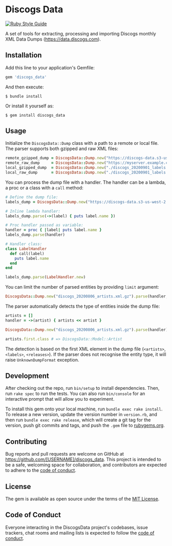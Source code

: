 # Discogs Data

[![Ruby Style Guide](https://img.shields.io/badge/code_style-standard-brightgreen.svg)](https://github.com/testdouble/standard)

A set of tools for extracting, processing and importing Discogs monthly XML Data Dumps (https://data.discogs.com).

## Installation

Add this line to your application's Gemfile:

```ruby
gem 'discogs_data'
```

And then execute:

    $ bundle install

Or install it yourself as:

    $ gem install discogs_data

## Usage

Initialize the `DiscogsData::Dump` class with a path to a remote or local file. The parser supports both gzipped and raw XML files:

```ruby
remote_gzipped_dump = DiscogsData::Dump.new("https://discogs-data.s3-us-west-2.amazonaws.com/data/2020/discogs_20200901_labels.xml.gz")
remote_raw_dump     = DiscogsData::Dump.new("https://myserver.example.com/discogs_20200901_labels.xml")
local_gzipped_dump  = DiscogsData::Dump.new("./discogs_20200901_labels.xml.gz")
local_raw_dump      = DiscogsData::Dump.new("./discogs_20200901_labels.xml")
```

You can process the dump file with a handler. The handler can be a lambda, a proc or a class with a `call` method:

```ruby
# Define the dump file:
labels_dump = DiscogsData::Dump.new("https://discogs-data.s3-us-west-2.amazonaws.com/data/2020/discogs_20200901_labels.xml.gz") 

# Inline lambda handler:
labels_dump.parse(->(label) { puts label.name })

# Proc handler passed as variable: 
handler = proc { |label| puts label.name }
labels_dump.parse(handler)

# Handler class:
class LabelHandler
  def call(label)
    puts label.name
  end
end

labels_dump.parse(LabelHandler.new)
```

You can limit the number of parsed entities by providing `limit` argument:

```ruby
DiscogsData::Dump.new("discogs_20200806_artists.xml.gz").parse(handler, limit: 10)
```

The parser automatically detects the type of entities inside the dump file:

```ruby
artists = []
handler = ->(artist) { artists << artist }

DiscogsData::Dump.new("discogs_20200806_artists.xml.gz").parse(handler)

artists.first.class # => DiscogsData::Model::Artist
```

The detection is based on the first XML element in the dump file (`<artists>`, `<labels>`, `<releases>`). If the parser does not recognise the entity type, it will raise `UnknownDumpFormat` exception. 

## Development

After checking out the repo, run `bin/setup` to install dependencies. Then, run `rake spec` to run the tests. You can also run `bin/console` for an interactive prompt that will allow you to experiment.

To install this gem onto your local machine, run `bundle exec rake install`. To release a new version, update the version number in `version.rb`, and then run `bundle exec rake release`, which will create a git tag for the version, push git commits and tags, and push the `.gem` file to [rubygems.org](https://rubygems.org).

## Contributing

Bug reports and pull requests are welcome on GitHub at https://github.com/[USERNAME]/discogs_data. This project is intended to be a safe, welcoming space for collaboration, and contributors are expected to adhere to the [code of conduct](https://github.com/[USERNAME]/discogs_data/blob/master/CODE_OF_CONDUCT.md).


## License

The gem is available as open source under the terms of the [MIT License](https://opensource.org/licenses/MIT).

## Code of Conduct

Everyone interacting in the DiscogsData project's codebases, issue trackers, chat rooms and mailing lists is expected to follow the [code of conduct](https://github.com/[USERNAME]/discogs_data/blob/master/CODE_OF_CONDUCT.md).
